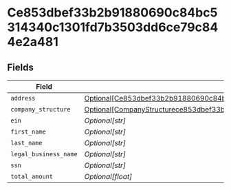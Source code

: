 # Ce853dbef33b2b91880690c84bc5314340c1301fd7b3503dd6ce79c844e2a481


## Fields

| Field                                                                                                                                                                                                 | Type                                                                                                                                                                                                  | Required                                                                                                                                                                                              | Description                                                                                                                                                                                           |
| ----------------------------------------------------------------------------------------------------------------------------------------------------------------------------------------------------- | ----------------------------------------------------------------------------------------------------------------------------------------------------------------------------------------------------- | ----------------------------------------------------------------------------------------------------------------------------------------------------------------------------------------------------- | ----------------------------------------------------------------------------------------------------------------------------------------------------------------------------------------------------- |
| `address`                                                                                                                                                                                             | [Optional[Ce853dbef33b2b91880690c84bc5314340c1301fd7b3503dd6ce79c844e2a481Address]](../../models/shared/ce853dbef33b2b91880690c84bc5314340c1301fd7b3503dd6ce79c844e2a481address.md)                   | :heavy_minus_sign:                                                                                                                                                                                    | N/A                                                                                                                                                                                                   |
| `company_structure`                                                                                                                                                                                   | [Optional[CompanyStructurece853dbef33b2b91880690c84bc5314340c1301fd7b3503dd6ce79c844e2a481]](../../models/shared/companystructurece853dbef33b2b91880690c84bc5314340c1301fd7b3503dd6ce79c844e2a481.md) | :heavy_minus_sign:                                                                                                                                                                                    | N/A                                                                                                                                                                                                   |
| `ein`                                                                                                                                                                                                 | *Optional[str]*                                                                                                                                                                                       | :heavy_minus_sign:                                                                                                                                                                                    | N/A                                                                                                                                                                                                   |
| `first_name`                                                                                                                                                                                          | *Optional[str]*                                                                                                                                                                                       | :heavy_minus_sign:                                                                                                                                                                                    | N/A                                                                                                                                                                                                   |
| `last_name`                                                                                                                                                                                           | *Optional[str]*                                                                                                                                                                                       | :heavy_minus_sign:                                                                                                                                                                                    | N/A                                                                                                                                                                                                   |
| `legal_business_name`                                                                                                                                                                                 | *Optional[str]*                                                                                                                                                                                       | :heavy_minus_sign:                                                                                                                                                                                    | N/A                                                                                                                                                                                                   |
| `ssn`                                                                                                                                                                                                 | *Optional[str]*                                                                                                                                                                                       | :heavy_minus_sign:                                                                                                                                                                                    | N/A                                                                                                                                                                                                   |
| `total_amount`                                                                                                                                                                                        | *Optional[float]*                                                                                                                                                                                     | :heavy_minus_sign:                                                                                                                                                                                    | N/A                                                                                                                                                                                                   |